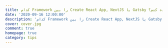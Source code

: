 ```yaml
---
title: کدام Framework را بین Create React App, NextJS یا Gatsby برای توسعه‌ی این محصول استفاده کنم؟
date: '2020-09-16 12:00:00'
description: 'کدام Framework را بین Create React App, NextJS یا Gatsby برای توسعه‌ی این محصول استفاده کنم؟'
cover: cover.jpg
comment: true
homepage: true
category: tips
---
```

